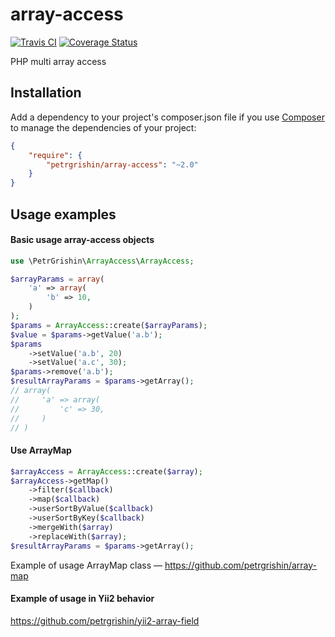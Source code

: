 array-access
============
[![Travis CI](https://travis-ci.org/petrgrishin/array-access.png "Travis CI")](https://travis-ci.org/petrgrishin/array-access)
[![Coverage Status](https://coveralls.io/repos/petrgrishin/array-access/badge.png?branch=master)](https://coveralls.io/r/petrgrishin/array-access?branch=master)

PHP multi array access

Installation
------------
Add a dependency to your project's composer.json file if you use [Composer](http://getcomposer.org/) to manage the dependencies of your project:
```json
{
    "require": {
        "petrgrishin/array-access": "~2.0"
    }
}
```

Usage examples
--------------
#### Basic usage array-access objects
```php
use \PetrGrishin\ArrayAccess\ArrayAccess;

$arrayParams = array(
    'a' => array(
        'b' => 10,
    )
);
$params = ArrayAccess::create($arrayParams);
$value = $params->getValue('a.b');
$params
    ->setValue('a.b', 20)
    ->setValue('a.c', 30);
$params->remove('a.b');
$resultArrayParams = $params->getArray();
// array(
//     'a' => array(
//         'c' => 30,
//     )
// )
```

#### Use ArrayMap
```php
$arrayAccess = ArrayAccess::create($array);
$arrayAccess->getMap()
    ->filter($callback)
    ->map($callback)
    ->userSortByValue($callback)
    ->userSortByKey($callback)
    ->mergeWith($array)
    ->replaceWith($array);
$resultArrayParams = $params->getArray();
```
Example of usage ArrayMap class — https://github.com/petrgrishin/array-map

#### Example of usage in Yii2 behavior
https://github.com/petrgrishin/yii2-array-field
